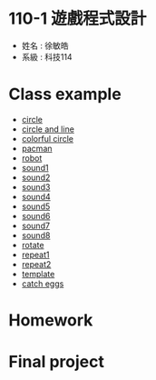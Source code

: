 # 110-1 遊戲程式設計
+ 姓名 : 徐敏皓
+ 系級 : 科技114
# Class example
+ [circle](https://github.com/minhao920201/Game_Programming/blob/main/quiz/circle/circle.pde)
+ [circle and line](https://github.com/minhao920201/Game_Programming/blob/main/quiz/circle_and_line/circle_and_line.pde)
+ [colorful circle](https://github.com/minhao920201/Game_Programming/blob/main/quiz/colorful_circle/colorful_circle.pde)
+ [pacman](https://github.com/minhao920201/Game_Programming/tree/main/quiz/pacman/quiz2)
+ [robot](https://github.com/minhao920201/Game_Programming/tree/main/quiz/robot)
+ [sound1](https://github.com/minhao920201/Game_Programming/blob/main/quiz/sound%20example/sound%20example/pdfexample/pdfexample1/pdfExample1.pde)
+ [sound2](https://github.com/minhao920201/Game_Programming/blob/main/quiz/sound%20example/sound%20example/pdfexample/pdfexample2/pdfExample2.pde)
+ [sound3](https://github.com/minhao920201/Game_Programming/blob/main/quiz/sound%20example/sound%20example/pdfexample/pdfexample3/pdfExample3.pde)
+ [sound4](https://github.com/minhao920201/Game_Programming/blob/main/quiz/sound%20example/sound%20example/pdfexample/pdfexample4/pdfExample4.pde)
+ [sound5](https://github.com/minhao920201/Game_Programming/blob/main/quiz/sound%20example/sound%20example/pdfexample/pdfexample5/pdfExample5.pde)
+ [sound6](https://github.com/minhao920201/Game_Programming/blob/main/quiz/sound%20example/sound%20example/pdfexample/pdfexample6/pdfExample6.pde)
+ [sound7](https://github.com/minhao920201/Game_Programming/blob/main/quiz/sound%20example/sound%20example/pdfexample/pdfexample7/pdfExample7.pde)
+ [sound8](https://github.com/minhao920201/Game_Programming/blob/main/quiz/sound%20example/sound%20example/pdfexample/pdfexample8/pdfExample8.pde)
+ [rotate](https://github.com/minhao920201/Game_Programming/blob/main/quiz/week%2010/Quiz9/Quiz9.pde)
+ [repeat1](https://github.com/minhao920201/Game_Programming/blob/main/quiz/week%2011/week%2011/Quiz7/Quiz7.pde)
+ [repeat2](https://github.com/minhao920201/Game_Programming/blob/main/quiz/week%2013/Quiz6/Quiz6.pde)
+ [template](https://github.com/minhao920201/Game_Programming/blob/main/quiz/week%2012/template/template.pde)
+ [catch eggs](https://github.com/minhao920201/Game_Programming/blob/main/quiz/week%204%20egg/week%204%20egg/OhEgg_7/OhEgg_7.pde)
# Homework

# Final project
